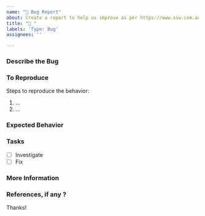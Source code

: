 ```yaml
---
name: "🐛 Bug Report"
about: Create a report to help us improve as per https://www.ssw.com.au/rules/the-right-way-to-report-bugs-and-give-feedback-suggestions
title: "🐛 "
labels: 'Type: Bug'
assignees: ''

---
```


### Describe the Bug
<!-- A clear and concise description of what the bug is. -->

### To Reproduce
Steps to reproduce the behavior:
1. ...
2. ...

### Expected Behavior
<!-- A clear and concise description of what you expected to happen. -->

### Tasks
- [ ] Investigate
- [ ] Fix

### More Information
<!-- Add any other context about the problem here. -->

<!-- ### Environment -->
<!--  - Device: [e.g. iPhone 12] -->
<!--  - Browser: [e.g. chrome, safari] -->
<!--  - OS: [e.g. iOS] -->

### References, if any ?


Thanks!
